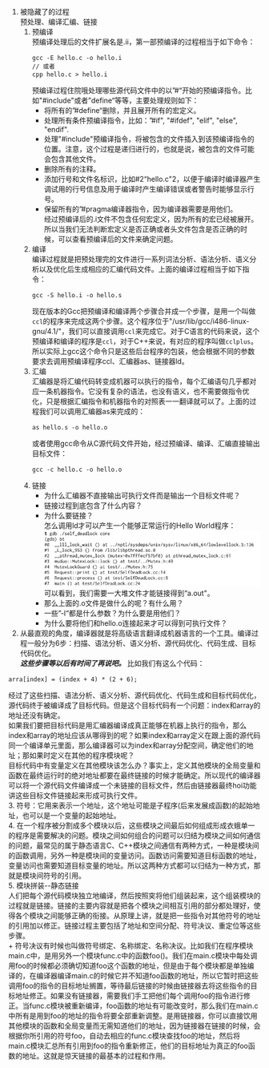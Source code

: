 1.  被隐藏了的过程    
    预处理、编译汇编、链接    
    1.  预编译    
        预编译处理后的文件扩展名是.ii，第一部预编译的过程相当于如下命令：   
        ```
        gcc -E hello.c -o hello.i
        // 或者
        cpp hello.c > hello.i
        ```
        预编译过程住院哦处理哪些源代码文件中的以”#“开始的预编译指令。比如"#include"或者”define“等等，主要处理规则如下：   
        + 将所有的”#define“删除，并且展开所有的宏定义。   
        + 处理所有条件预编译指令，比如：”#if", "#ifdef", "elif", "else", "endif".   
        + 处理"#include"预编译指令，将被包含的文件插入到该预编译指令的位置。注意，这个过程是递归进行的，也就是说，被包含的文件可能会包含其他文件。   
        + 删除所有的注释。    
        + 添加行号和文件名标识，比如#2“hello.c"2，以便于编译时编译器产生调试用的行号信息及用于编译时产生编译错误或者警告时能够显示行号。   
        + 保留所有的”#pragma编译器指令，因为编译器需要是用他们。    
        经过预编译后的.i文件不包含任何宏定义，因为所有的宏已经被展开。所以当我们无法判断宏定义是否正确或者头文件包含是否正确的时候，可以查看预编译后的文件来确定问题。   
    2.  编译    
        编译过程就是把预处理完的文件进行一系列词法分析、语法分析、语义分析以及优化后生成相应的汇编代码文件。上面的编译过程相当于如下指令：   
        ```
        gcc -S hello.i -o hello.s
        ```
        现在版本的Gcc把预编译和编译两个步骤合并成一个步骤，是用一个叫做`ccl`的程序来完成这两个步骤。这个程序位于"/usr/lib/gcc/i486-linux-gnu/4.1/"，我们可以直接调用`ccl`来完成它。对于C语言的代码来说，这个预编译和编译的程序是`ccl`，对于C++来说，有对应的程序叫做`cclplus`。所以实际上gcc这个命令只是这些后台程序的包装，他会根据不同的参数要求去调用预编译程序ccl、汇编器as、链接器ld。    
    3.  汇编    
        汇编器是将汇编代码转变成机器可以执行的指令，每个汇编语句几乎都对应一条机器指令。它没有复杂的语法，也没有语义，也不需要做指令优化，只是根据汇编指令和机器指令的对照表一一翻译就可以了。上面的过程我们可以调用汇编器as来完成的：    
        ```
        as hello.s -o hello.o
        ```
        或者使用gcc命令从C源代码文件开始，经过预编译、编译、汇编直接输出目标文件：    
        ```
        gcc -c hello.c -o hello.o
        ```
    4.  链接    
        + 为什么汇编器不直接输出可执行文件而是输出一个目标文件呢？    
        + 链接过程到底包含了什么内容？    
        + 为什么要链接？    
        怎么调用ld才可以产生一个能够正常运行的Hello World程序：   
        ![../pictures/1.jpg](../pictures/1.jpg)    
        可以看到，我们需要一大堆文件才能链接得到“a.out"。   
        + 那么上面的.o文件是做什么的呢？有什么用？    
        + 一些”-l“都是什么参数？为什么要是用他们？    
        + 为什么要将他们和hello.o连接起来才可以得到可执行文件？    
2.  从最直观的角度，编译器就是将高级语言翻译成机器语言的一个工具。编译过程一般分为6步：扫描、语法分析、语义分析、源代码优化、代码生成、目标代码优化。   
  ___这些步骤等以后有时间了再说吧。___
  比如我们有这么个代码：    
  ```
  arra[index] = (index + 4) * (2 + 6);
  ```
  经过了这些扫描、语法分析、语义分析、源代码优化、代码生成和目标代码优化，源代码终于被编译成了目标代码。但是这个目标代码有一个问题：index和array的地址还没有确定。   
  如果我们要把目标代码是用汇编器编译成真正能够在机器上执行的指令，那么index和array的地址应该从哪得到的呢？如果index和array定义在跟上面的源代码同一个编译单元里面，那么编译器可以为index和array分配空间，确定他们的地址；那如果时定义在其他的程序模块呢？    
  目标代码中有变量定义在其他模块该怎么办？事实上，定义其他模块的全局变量和函数在最终运行时的绝对地址都要在最终链接的时候才能确定。所以现代的编译器可以将一个源代码文件编译成一个未链接的目标文件，然后由链接器最终hoi功能讲这些目标文件链接起来形成可执行文件。   
3.  符号：它用来表示一个地址，这个地址可能是子程序(后来发展成函数)的起始地址，也可以是一个变量的起始地址。   
4.  在一个程序被分割成多个模块以后，这些模块之间最后如何组成形成衣蛾单一的程序是需要解决的问题。模块之间如何组合的问题可以归结为模块之间如何通信的问题，最常见的属于静态语言C、C++模块之间通信有两种方式，一种是模块间的函数调用，另外一种是模块间的变量访问。函数访问需要知道目标函数的地址，变量访问也需要知道目标变量的地址。所以这两种方式都可以归结为一种方式，那就是模块间符号的引用。     
5.  模块拼装--静态链接    
    人们把每个源代码模块独立地编译，然后按照穾将他们组装起来，这个组装模块的过程就是链接。链接的主要内容就是把各个模块之间相互引用的部分都处理好，使得各个模块之间能够正确的衔接。从原理上讲，就是把一些指令对其他符号的地址的引用加以修正。链接过程主要包括了地址和空间分配、符号决议、重定位等这些步骤。    
    + 符号决议有时候也叫做符号绑定、名称绑定、名称决议。比如我们在程序模块main.c中，是用另外一个模块func.c中的函数foo()。我们在main.c模块中每处调用foo的时候都必须确切知道foo这个函数的地址，但是由于每个模块都是单独编译的，在编译器编译main.c的时候它并不知道foo函数的地址，所以它暂时把这些调用foo的指令的目标地址搁置，等待最后链接的时候由链接器去将这些指令的目标地址修正。如果没有链接器，需要我们手工把他们每个调用foo的指令进行修正。当func.c模块被重新编译，foo函数的地址有可能改变时，那么我们在main.c中所有是用到foo的地址的指令将要全部重新调整。是用链接器，你可以直接饮用其他模块的函数和全局变量而无需知道他们的地址，因为链接器在链接的时候，会根据你所引用的符号foo，自动去相应的func.c模块查找foo的地址，然后将main.c模块汇总所有引用到foo的指令重新修正，他们的目标地址为真正的foo函数的地址。这就是惊天链接的最基本的过程和作用。    
